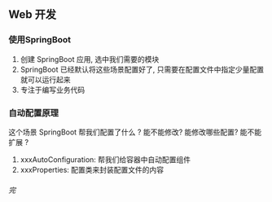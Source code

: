 ## Web 开发

### 使用SpringBoot

1. 创建 SpringBoot 应用, 选中我们需要的模块
2. SpringBoot 已经默认将这些场景配置好了, 只需要在配置文件中指定少量配置就可以运行起来
3. 专注于编写业务代码



### 自动配置原理

这个场景 SpringBoot 帮我们配置了什么 ? 能不能修改? 能修改哪些配置? 能不能扩展 ?

1. xxxAutoConfiguration: 帮我们给容器中自动配置组件
2. xxxProperties: 配置类来封装配置文件的内容





###### 完
